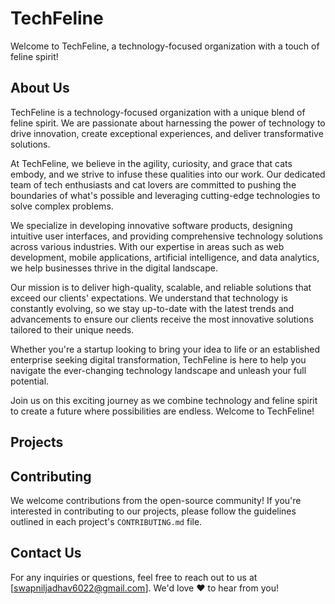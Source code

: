 # TechFeline

Welcome to TechFeline, a technology-focused organization with a touch of feline spirit!

## About Us

TechFeline is a technology-focused organization with a unique blend of feline spirit. We are passionate about harnessing the power of technology to drive innovation, create exceptional experiences, and deliver transformative solutions.

At TechFeline, we believe in the agility, curiosity, and grace that cats embody, and we strive to infuse these qualities into our work. Our dedicated team of tech enthusiasts and cat lovers are committed to pushing the boundaries of what's possible and leveraging cutting-edge technologies to solve complex problems.

We specialize in developing innovative software products, designing intuitive user interfaces, and providing comprehensive technology solutions across various industries. With our expertise in areas such as web development, mobile applications, artificial intelligence, and data analytics, we help businesses thrive in the digital landscape.

Our mission is to deliver high-quality, scalable, and reliable solutions that exceed our clients' expectations. We understand that technology is constantly evolving, so we stay up-to-date with the latest trends and advancements to ensure our clients receive the most innovative solutions tailored to their unique needs.

Whether you're a startup looking to bring your idea to life or an established enterprise seeking digital transformation, TechFeline is here to help you navigate the ever-changing technology landscape and unleash your full potential.

Join us on this exciting journey as we combine technology and feline spirit to create a future where possibilities are endless. Welcome to TechFeline!

## Projects


## Contributing

We welcome contributions from the open-source community! If you're interested in contributing to our projects, please follow the guidelines outlined in each project's `CONTRIBUTING.md` file.

## Contact Us

For any inquiries or questions, feel free to reach out to us at [swapniljadhav6022@gmail.com]. We'd love ❤️ to hear from you!

